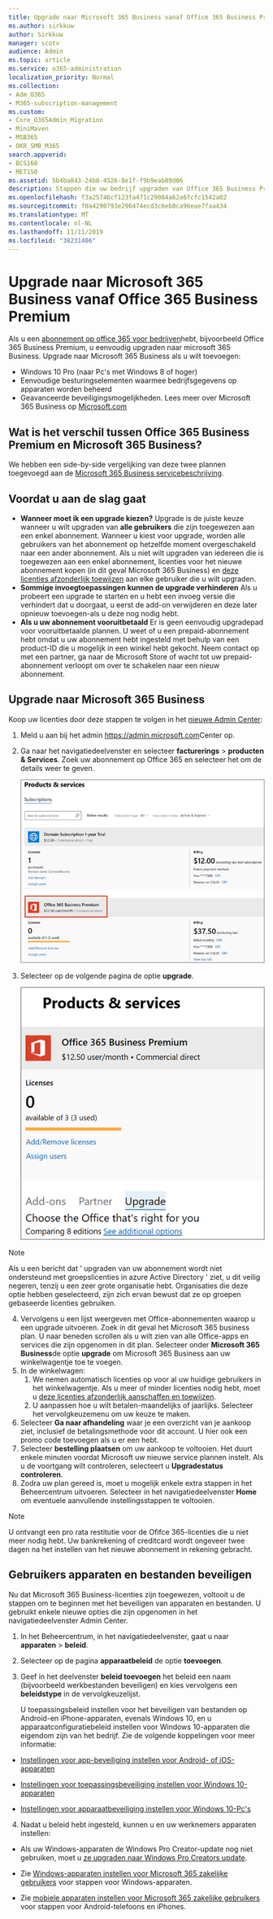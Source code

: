 ```yaml
---
title: Upgrade naar Microsoft 365 Business vanaf Office 365 Business Premium
ms.author: sirkkuw
author: Sirkkuw
manager: scotv
audience: Admin
ms.topic: article
ms.service: o365-administration
localization_priority: Normal
ms.collection:
- Adm_O365
- M365-subscription-management
ms.custom:
- Core_O365Admin_Migration
- MiniMaven
- MSB365
- OKR_SMB_M365
search.appverid:
- BCS160
- MET150
ms.assetid: 5b4ba843-24b8-4526-8e1f-f9b9eab89d06
description: Stappen die uw bedrijf upgraden van Office 365 Business Premium naar Microsoft 365 Business.
ms.openlocfilehash: f3a25746cf123fa471c29084a62a6fcfc1542a02
ms.sourcegitcommit: f0a4290793e296474ecd3c6eb0ca96eae7faa434
ms.translationtype: MT
ms.contentlocale: nl-NL
ms.lasthandoff: 11/11/2019
ms.locfileid: "38231406"
---
```

# <a name="upgrade-to-microsoft-365-business-from-office-365-business-premium"></a>Upgrade naar Microsoft 365 Business vanaf Office 365 Business Premium

Als u een [abonnement op office 365 voor bedrijven](https://products.office.com/compare-all-microsoft-office-products-4-column?activetab=tab:primaryr2)hebt, bijvoorbeeld Office 365 Business Premium, u eenvoudig upgraden naar microsoft 365 Business. Upgrade naar Microsoft 365 Business als u wilt toevoegen: 
- Windows 10 Pro (naar Pc's met Windows 8 of hoger)
- Eenvoudige besturingselementen waarmee bedrijfsgegevens op apparaten worden beheerd
- Geavanceerde beveiligingsmogelijkheden.
Lees meer over Microsoft 365 Business op [Microsoft.com](https://www.microsoft.com/microsoft-365/business)

## <a name="whats-the-difference-between-office-365-business-premium-and-microsoft-365-business"></a>Wat is het verschil tussen Office 365 Business Premium en Microsoft 365 Business?
We hebben een side-by-side vergelijking van deze twee plannen toegevoegd aan de [Microsoft 365 Business servicebeschrijving](https://docs.microsoft.com/office365/servicedescriptions/microsoft-365-service-descriptions/microsoft-365-business-service-description). 

## <a name="before-you-get-started"></a>Voordat u aan de slag gaat

- **Wanneer moet ik een upgrade kiezen?** Upgrade is de juiste keuze wanneer u wilt upgraden van **alle gebruikers** die zijn toegewezen aan een enkel abonnement. Wanneer u kiest voor upgrade, worden alle gebruikers van het abonnement op hetzelfde moment overgeschakeld naar een ander abonnement. Als u niet wilt upgraden van iedereen die is toegewezen aan een enkel abonnement, licenties voor het nieuwe abonnement kopen (in dit geval Microsoft 365 Business) en [deze licenties afzonderlijk toewijzen](https://docs.microsoft.com/office365/admin/manage/assign-licenses-to-users) aan elke gebruiker die u wilt upgraden. 
- **Sommige invoegtoepassingen kunnen de upgrade verhinderen** Als u probeert een upgrade te starten en u hebt een invoeg versie die verhindert dat u doorgaat, u eerst de add-on verwijderen en deze later opnieuw toevoegen-als u deze nog nodig hebt. 
- **Als u uw abonnement vooruitbetaald** Er is geen eenvoudig upgradepad voor vooruitbetaalde plannen. U weet of u een prepaid-abonnement hebt omdat u uw abonnement hebt ingesteld met behulp van een product-ID die u mogelijk in een winkel hebt gekocht. Neem contact op met een partner, ga naar de Microsoft Store of wacht tot uw prepaid-abonnement verloopt om over te schakelen naar een nieuw abonnement.

## <a name="upgrade-to-microsoft-365-business"></a>Upgrade naar Microsoft 365 Business
Koop uw licenties door deze stappen te volgen in het [nieuwe Admin Center](https://docs.microsoft.com/office365/admin/microsoft-365-admin-center-preview):
1. Meld u aan bij het admin <a href="https://go.microsoft.com/fwlink/p/?linkid=837890" target="_blank">https://admin.microsoft.com</a>Center op.
2. Ga naar het navigatiedeelvenster en selecteer **facturerings** \> **producten & Services**. Zoek uw abonnement op Office 365 en selecteer het om de details weer te geven. 

    ![Een schermafbeelding laat zien hoe u uw abonnement vinden en selecteren in het Admin Center.](media/FindYourSubscription.png)

3. Selecteer op de volgende pagina de optie **upgrade**. 

      ![Een screenshot laat zien waar te selecteren upgrade in het Admin Center.](media/SelectUpgrade.png)

  > [!NOTE]
  > Als u een bericht dat ' upgraden van uw abonnement wordt niet ondersteund met groepslicenties in azure Active Directory ' ziet, u dit veilig negeren, tenzij u een zeer grote organisatie hebt. Organisaties die deze optie hebben geselecteerd, zijn zich ervan bewust dat ze op groepen gebaseerde licenties gebruiken.

4. Vervolgens u een lijst weergeven met Office-abonnementen waarop u een upgrade uitvoeren. Zoek in dit geval het Microsoft 365 business plan. U naar beneden scrollen als u wilt zien van alle Office-apps en services die zijn opgenomen in dit plan. Selecteer onder **Microsoft 365 Business**de optie **upgrade** om Microsoft 365 Business aan uw winkelwagentje toe te voegen.
5. In de winkelwagen:
    1. We nemen automatisch licenties op voor al uw huidige gebruikers in het winkelwagentje. Als u meer of minder licenties nodig hebt, moet u [deze licenties afzonderlijk aanschaffen en toewijzen](https://docs.microsoft.com/office365/admin/manage/assign-licenses-to-users).  
    2. U aanpassen hoe u wilt betalen-maandelijks of jaarlijks. Selecteer het vervolgkeuzemenu om uw keuze te maken.
6. Selecteer **Ga naar afhandeling** waar je een overzicht van je aankoop ziet, inclusief de betalingsmethode voor dit account. U hier ook een promo code toevoegen als u er een hebt.
7. Selecteer **bestelling plaatsen** om uw aankoop te voltooien.
Het duurt enkele minuten voordat Microsoft uw nieuwe service plannen instelt. Als u de voortgang wilt controleren, selecteert u **Upgradestatus controleren**. 
1. Zodra uw plan gereed is, moet u mogelijk enkele extra stappen in het Beheercentrum uitvoeren. Selecteer in het navigatiedeelvenster **Home** om eventuele aanvullende instellingsstappen te voltooien.

> [!NOTE]
> U ontvangt een pro rata restitutie voor de Ofifce 365-licenties die u niet meer nodig hebt. Uw bankrekening of creditcard wordt ongeveer twee dagen na het instellen van het nieuwe abonnement in rekening gebracht.
  
## <a name="protect-user-devices-and-files"></a>Gebruikers apparaten en bestanden beveiligen

Nu dat Microsoft 365 Business-licenties zijn toegewezen, voltooit u de stappen om te beginnen met het beveiligen van apparaten en bestanden. U gebruikt enkele nieuwe opties die zijn opgenomen in het navigatiedeelvenster Admin Center.
  
1. In het Beheercentrum, in het navigatiedeelvenster, gaat u naar **apparaten** \> **beleid**.
    
2. Selecteer op de pagina **apparaatbeleid** de optie **toevoegen**.
    
3. Geef in het deelvenster **beleid toevoegen** het beleid een naam (bijvoorbeeld werkbestanden beveiligen) en kies vervolgens een **beleidstype** in de vervolgkeuzelijst. 
    
    U toepassingsbeleid instellen voor het beveiligen van bestanden op Android-en iPhone-apparaten, evenals Windows 10, en u apparaatconfiguratiebeleid instellen voor Windows 10-apparaten die eigendom zijn van het bedrijf. Zie de volgende koppelingen voor meer informatie:
    
  - [Instellingen voor app-beveiliging instellen voor Android- of iOS-apparaten](app-protection-settings-for-android-and-ios.md)
    
  - [Instellingen voor toepassingsbeveiliging instellen voor Windows 10-apparaten](protection-settings-for-windows-10-devices.md)
    
  - [Instellingen voor apparaatbeveiliging instellen voor Windows 10-Pc's](protection-settings-for-windows-10-pcs.md)
    
  
4. Nadat u beleid hebt ingesteld, kunnen u en uw werknemers apparaten instellen:
    
  - Als uw Windows-apparaten de Windows Pro Creator-update nog niet gebruiken, moet u [ze upgraden naar Windows Pro Creators update](upgrade-to-windows-pro-creators-update.md).
    
  - Zie [Windows-apparaten instellen voor Microsoft 365 zakelijke gebruikers](set-up-windows-devices.md) voor stappen voor Windows-apparaten. 
    
  - Zie [mobiele apparaten instellen voor Microsoft 365 zakelijke gebruikers](set-up-mobile-devices.md) voor stappen voor Android-telefoons en iPhones. 



